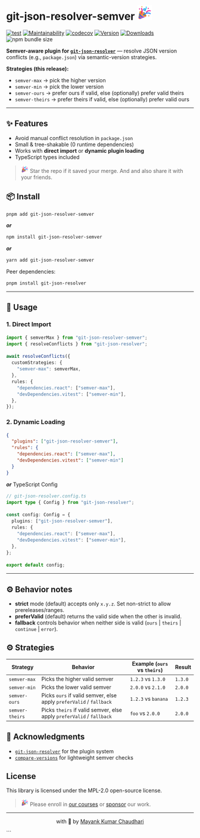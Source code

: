 # git-json-resolver-semver <img src="https://raw.githubusercontent.com/mayank1513/mayank1513/main/popper.png" style="height: 40px"/>

[![test](https://github.com/react18-tools/git-json-resolver-semver/actions/workflows/test.yml/badge.svg)](https://github.com/react18-tools/git-json-resolver-semver/actions/workflows/test.yml)
[![Maintainability](https://qlty.sh/gh/react18-tools/projects/git-json-resolver-semver/maintainability.svg)](https://qlty.sh/gh/react18-tools/projects/git-json-resolver-semver)
[![codecov](https://codecov.io/gh/react18-tools/git-json-resolver-semver/graph/badge.svg)](https://codecov.io/gh/react18-tools/git-json-resolver-semver)
[![Version](https://img.shields.io/npm/v/git-json-resolver-semver.svg?colorB=green)](https://www.npmjs.com/package/git-json-resolver-semver)
[![Downloads](https://img.jsdelivr.com/img.shields.io/npm/d18m/git-json-resolver-semver.svg)](https://www.npmjs.com/package/git-json-resolver-semver)
![npm bundle size](https://img.shields.io/bundlephobia/minzip/git-json-resolver-semver)

**Semver-aware plugin for [`git-json-resolver`](https://github.com/react18-tools/git-json-resolver)** — resolve JSON version conflicts (e.g., `package.json`) via semantic-version strategies.

**Strategies (this release):**

- `semver-max` → pick the higher version
- `semver-min` → pick the lower version
- `semver-ours` → prefer ours if valid, else (optionally) prefer valid theirs
- `semver-theirs` → prefer theirs if valid, else (optionally) prefer valid ours

---

## ✨ Features

- Avoid manual conflict resolution in `package.json`
- Small & tree-shakable (0 runtime dependencies)
- Works with **direct import** or **dynamic plugin loading**
- TypeScript types included

> <img src="https://raw.githubusercontent.com/mayank1513/mayank1513/main/popper.png" style="height: 20px"/> Star the repo if it saved your merge. And and also share it with your friends.

## 📦 Install

```bash
pnpm add git-json-resolver-semver
```

**_or_**

```bash
npm install git-json-resolver-semver
```

**_or_**

```bash
yarn add git-json-resolver-semver
```

Peer dependencies:

```bash
pnpm install git-json-resolver
```

---

## 🚀 Usage

### 1. Direct Import

```ts
import { semverMax } from "git-json-resolver-semver";
import { resolveConflicts } from "git-json-resolver";

await resolveConflicts({
  customStrategies: {
    "semver-max": semverMax,
  },
  rules: {
    "dependencies.react": ["semver-max"],
    "devDependencies.vitest": ["semver-min"],
  },
});
```

### 2. Dynamic Loading

```json
{
  "plugins": ["git-json-resolver-semver"],
  "rules": {
    "dependencies.react": ["semver-max"],
    "devDependencies.vitest": ["semver-min"]
  }
}
```

**_or_** TypeScript Config

```ts
// git-json-resolver.config.ts
import type { Config } from "git-json-resolver";

const config: Config = {
  plugins: ["git-json-resolver-semver"],
  rules: {
    "dependencies.react": ["semver-max"],
    "devDependencies.vitest": ["semver-min"],
  },
};

export default config;
```

---

## ⚙️ Behavior notes

- **strict** mode (default) accepts only `x.y.z`. Set non-strict to allow prereleases/ranges.
- **preferValid** (default) returns the valid side when the other is invalid.
- **fallback** controls behavior when neither side is valid (`ours` | `theirs` | `continue` | `error`).

## ⚙️ Strategies

| Strategy        | Behavior                                                              | Example (`ours` vs `theirs`) | Result  |
| --------------- | --------------------------------------------------------------------- | ---------------------------- | ------- |
| `semver-max`    | Picks the higher valid semver                                         | `1.2.3` vs `1.3.0`           | `1.3.0` |
| `semver-min`    | Picks the lower valid semver                                          | `2.0.0` vs `2.1.0`           | `2.0.0` |
| `semver-ours`   | Picks `ours` if valid semver, else apply `preferValid` / `fallback`   | `1.2.3` vs `banana`          | `1.2.3` |
| `semver-theirs` | Picks `theirs` if valid semver, else apply `preferValid` / `fallback` | `foo` vs `2.0.0`             | `2.0.0` |

## 🙏 Acknowledgments

- [`git-json-resolver`](https://github.com/...) for the plugin system
- [`compare-versions`](https://github.com/omichelsen/compare-versions) for lightweight semver checks

## License

This library is licensed under the MPL-2.0 open-source license.

> <img src="https://raw.githubusercontent.com/mayank1513/mayank1513/main/popper.png" style="height: 20px"/> Please enroll in [our courses](https://mayank-chaudhari.vercel.app/courses) or [sponsor](https://github.com/sponsors/mayank1513) our work.

<hr />

<p align="center" style="text-align:center">with 💖 by <a href="https://mayank-chaudhari.vercel.app" target="_blank">Mayank Kumar Chaudhari</a></p>
```
